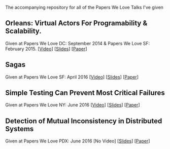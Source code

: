 The accompanying repository for all of the Papers We Love Talks I've given

## Orleans: Virtual Actors For Programability & Scalability.
Given at Papers We Love DC: September 2014 & Papers We Love SF: February 2015. [[Video](https://www.youtube.com/watch?v=gY8zKZUazvo)] [[Slides](https://speakerdeck.com/caitiem20/papers-we-love-sf-orleans-distributed-virtual-actors-for-programmability-and-scalability)] [[Paper](https://www.microsoft.com/en-us/research/wp-content/uploads/2016/02/Orleans-MSR-TR-2014-41.pdf)]

## Sagas
Given at Papers We Love SF: April 2016 [[Video](https://youtu.be/7dc4Tl5ZHRg?list=PLGRqfvsPiRSih6qb8PRAQYQV9dq9pMgNX)] [[Slides](https://speakerdeck.com/caitiem20/papers-we-love-sf-sagas)] [[Paper](https://www.cs.cornell.edu/andru/cs711/2002fa/reading/sagas.pdf)]

## Simple Testing Can Prevent Most Critical Failures
Given at Papers We Love NY: June 2016 [[Video](https://www.youtube.com/watch?v=-3tw2MYYT0Q&feature=youtu.be&t=1h6m17s)] [[Slides](https://speakerdeck.com/caitiem20/pwl-ny-simple-testing-can-prevent-most-critical-failures)] [[Paper](https://www.usenix.org/system/files/conference/osdi14/osdi14-paper-yuan.pdf)]

## Detection of Mutual Inconsistency in Distributed Systems
Given at Papers We Love PDX: June 2016 [No Video] [[Slides](https://speakerdeck.com/caitiem20/papers-we-love-pdx)] [[Paper](http://zoo.cs.yale.edu/classes/cs422/2013/bib/parker83detection.pdf)]





